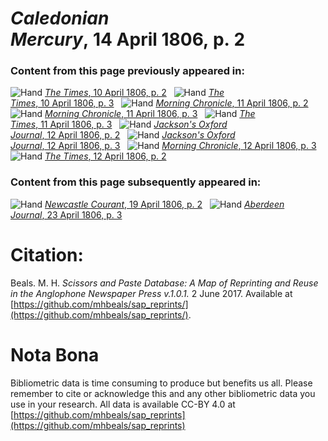 # *Caledonian Mercury*, 14 April 1806, p. 2  
  
### Content from this page previously appeared in:  
![Hand](http://scissorsandpaste.net/wp-content/uploads/2017/06/smallhandpointer.png) [*The Times*, 10 April 1806, p. 2](https://mhbeals.github.io/sap_html/The-Times/The-Times-10-April-1806-p-2)  
![Hand](http://scissorsandpaste.net/wp-content/uploads/2017/06/smallhandpointer.png) [*The Times*, 10 April 1806, p. 3](https://mhbeals.github.io/sap_html/The-Times/The-Times-10-April-1806-p-3)  
![Hand](http://scissorsandpaste.net/wp-content/uploads/2017/06/smallhandpointer.png) [*Morning Chronicle*, 11 April 1806, p. 2](https://mhbeals.github.io/sap_html/Morning-Chronicle/Morning-Chronicle-11-April-1806-p-2)  
![Hand](http://scissorsandpaste.net/wp-content/uploads/2017/06/smallhandpointer.png) [*Morning Chronicle*, 11 April 1806, p. 3](https://mhbeals.github.io/sap_html/Morning-Chronicle/Morning-Chronicle-11-April-1806-p-3)  
![Hand](http://scissorsandpaste.net/wp-content/uploads/2017/06/smallhandpointer.png) [*The Times*, 11 April 1806, p. 3](https://mhbeals.github.io/sap_html/The-Times/The-Times-11-April-1806-p-3)  
![Hand](http://scissorsandpaste.net/wp-content/uploads/2017/06/smallhandpointer.png) [*Jackson's Oxford Journal*, 12 April 1806, p. 2](https://mhbeals.github.io/sap_html/Jackson's-Oxford-Journal/Jackson's-Oxford-Journal-12-April-1806-p-2)  
![Hand](http://scissorsandpaste.net/wp-content/uploads/2017/06/smallhandpointer.png) [*Jackson's Oxford Journal*, 12 April 1806, p. 3](https://mhbeals.github.io/sap_html/Jackson's-Oxford-Journal/Jackson's-Oxford-Journal-12-April-1806-p-3)  
![Hand](http://scissorsandpaste.net/wp-content/uploads/2017/06/smallhandpointer.png) [*Morning Chronicle*, 12 April 1806, p. 3](https://mhbeals.github.io/sap_html/Morning-Chronicle/Morning-Chronicle-12-April-1806-p-3)  
![Hand](http://scissorsandpaste.net/wp-content/uploads/2017/06/smallhandpointer.png) [*The Times*, 12 April 1806, p. 2](https://mhbeals.github.io/sap_html/The-Times/The-Times-12-April-1806-p-2)  
  
### Content from this page subsequently appeared in:  
![Hand](http://scissorsandpaste.net/wp-content/uploads/2017/06/smallhandpointer.png) [*Newcastle Courant*, 19 April 1806, p. 2](https://mhbeals.github.io/sap_html/Newcastle-Courant/Newcastle-Courant-19-April-1806-p-2)  
![Hand](http://scissorsandpaste.net/wp-content/uploads/2017/06/smallhandpointer.png) [*Aberdeen Journal*, 23 April 1806, p. 3](https://mhbeals.github.io/sap_html/Aberdeen-Journal/Aberdeen-Journal-23-April-1806-p-3)  


# Citation: 

Beals. M. H. *Scissors and Paste Database: A Map of Reprinting and Reuse in the Anglophone Newspaper Press v.1.0.1.* 2 June 2017. Available at [https://github.com/mhbeals/sap_reprints/](https://github.com/mhbeals/sap_reprints/). 

# Nota Bona

Bibliometric data is time consuming to produce but benefits us all. Please remember to cite or acknowledge this and any other bibliometric data you use in your research. All data is available CC-BY 4.0 at [https://github.com/mhbeals/sap_reprints](https://github.com/mhbeals/sap_reprints)